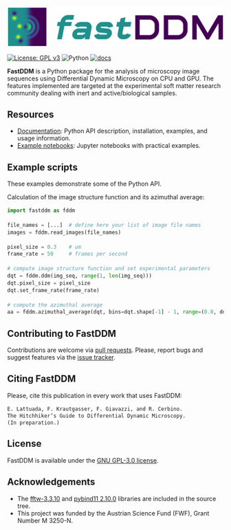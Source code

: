 ![FastDDM](docs/source/fastddm-logo-horizontal.svg)

[![License: GPL v3](https://img.shields.io/badge/License-GPLv3-blue.svg)](LICENSE)
![Python](https://img.shields.io/badge/python-3.8%20%7C%203.11-blue)
[![docs](https://readthedocs.org/projects/fastddm-test/badge/?version=latest)](https://fastddm-test.readthedocs.io/en/latest/?badge=latest)

**FastDDM** is a Python package for the analysis of microscopy image sequences using Differential Dynamic Microscopy on CPU and GPU.
The features implemented are targeted at the experimental soft matter research community dealing with inert and active/biological samples.

## Resources
- [Documentation](http://fastddm.readthedocs.io/):
  Python API description, installation, examples, and usage information.
- [Example notebooks](https://github.com/somexlab/fastddm-tutorials):
  Jupyter notebooks with practical examples.

## Example scripts
These examples demonstrate some of the Python API.

Calculation of the image structure function and its azimuthal average:

```python
import fastddm as fddm

file_names = [...]  # define here your list of image file names 
images = fddm.read_images(file_names)

pixel_size = 0.3    # um
frame_rate = 50     # frames per second
    
# compute image structure function and set experimental parameters
dqt = fddm.ddm(img_seq, range(1, len(img_seq)))
dqt.pixel_size = pixel_size
dqt.set_frame_rate(frame_rate)

# compute the azimuthal average
aa = fddm.azimuthal_average(dqt, bins=dqt.shape[-1] - 1, range=(0.0, dqt.ky[-1]))
```

## Contributing to FastDDM
Contributions are welcome via [pull requests](https://github.com/somexlab/fastddm/pulls).
Please, report bugs and suggest features via the [issue tracker](https://github.com/somexlab/fastddm/issues).

## Citing FastDDM
Please, cite this publication in every work that uses FastDDM:

    E. Lattuada, F. Krautgasser, F. Giavazzi, and R. Cerbino.
    The Hitchhiker’s Guide to Differential Dynamic Microscopy.
    (In preparation.)

## License
FastDDM is available under the [GNU GPL-3.0 license](LICENSE).

## Acknowledgements
* The [fftw-3.3.10](https://www.fftw.org/) and [pybind11 2.10.0](https://github.com/pybind/pybind11) libraries are included in the source tree.
* This project was funded by the Austrian Science Fund (FWF), Grant Number M 3250-N.
